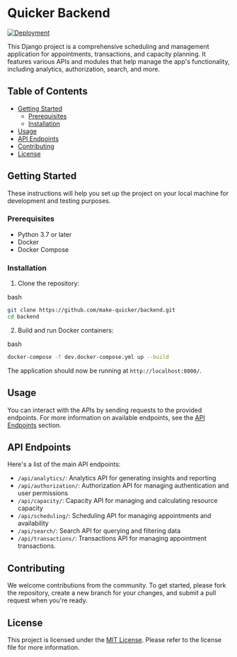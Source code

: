 

Quicker Backend
==============

[![Deployment](https://github.com/make-quicker/backend/actions/workflows/deploy.yml/badge.svg)](https://github.com/make-quicker/backend/actions/workflows/deploy.yml)

This Django project is a comprehensive scheduling and management application for appointments, transactions, and capacity planning. It features various APIs and modules that help manage the app's functionality, including analytics, authorization, search, and more.

Table of Contents
-----------------

*   [Getting Started](#getting-started)
    *   [Prerequisites](#prerequisites)
    *   [Installation](#installation)
*   [Usage](#usage)
*   [API Endpoints](#api-endpoints)
*   [Contributing](#contributing)
*   [License](#license)

Getting Started
---------------

These instructions will help you set up the project on your local machine for development and testing purposes.

### Prerequisites

*   Python 3.7 or later
*   Docker
*   Docker Compose

### Installation

1.  Clone the repository:

bash

```bash
git clone https://github.com/make-quicker/backend.git
cd backend
```

2.  Build and run Docker containers:

bash

```bash
docker-compose -f dev.docker-compose.yml up --build
```

The application should now be running at `http://localhost:8000/`.

Usage
-----

You can interact with the APIs by sending requests to the provided endpoints. For more information on available endpoints, see the [API Endpoints](#api-endpoints) section.

API Endpoints
-------------

Here's a list of the main API endpoints:

*   `/api/analytics/`: Analytics API for generating insights and reporting
*   `/api/authorization/`: Authorization API for managing authentication and user permissions
*   `/api/capacity/`: Capacity API for managing and calculating resource capacity
*   `/api/scheduling/`: Scheduling API for managing appointments and availability
*   `/api/search/`: Search API for querying and filtering data
*   `/api/transactions/`: Transactions API for managing appointment transactions.

Contributing
------------

We welcome contributions from the community. To get started, please fork the repository, create a new branch for your changes, and submit a pull request when you're ready.

License
-------

This project is licensed under the [MIT License](LICENSE). Please refer to the license file for more information.
